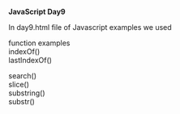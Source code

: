 **JavaScript Day9**

In day9.html file of Javascript examples  we used

function examples <br/>
indexOf() <br/>
lastIndexOf() <br/>

search() <br/>
slice() <br/>
substring() <br/>
substr() <br/>
